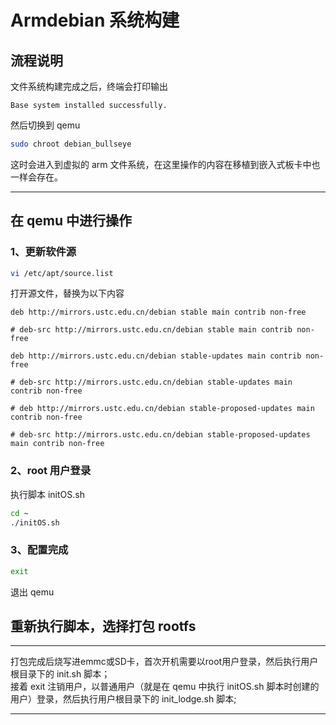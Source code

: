 # Armdebian 系统构建

## 流程说明

文件系统构建完成之后，终端会打印输出
    
    Base system installed successfully.

然后切换到 qemu

```bash
sudo chroot debian_bullseye
```

这时会进入到虚拟的 arm 文件系统，在这里操作的内容在移植到嵌入式板卡中也一样会存在。

---

## 在 qemu 中进行操作

### 1、更新软件源
``` bash
vi /etc/apt/source.list
```

打开源文件，替换为以下内容
```
deb http://mirrors.ustc.edu.cn/debian stable main contrib non-free
 
# deb-src http://mirrors.ustc.edu.cn/debian stable main contrib non-free
 
deb http://mirrors.ustc.edu.cn/debian stable-updates main contrib non-free
 
# deb-src http://mirrors.ustc.edu.cn/debian stable-updates main contrib non-free
 
# deb http://mirrors.ustc.edu.cn/debian stable-proposed-updates main contrib non-free
 
# deb-src http://mirrors.ustc.edu.cn/debian stable-proposed-updates main contrib non-free
```

### 2、root 用户登录

执行脚本 initOS.sh
``` bash
cd ~
./initOS.sh
```

### 3、配置完成
``` bash
exit
```
退出 qemu

## 重新执行脚本，选择打包 rootfs

---

打包完成后烧写进emmc或SD卡，首次开机需要以root用户登录，然后执行用户根目录下的 init.sh 脚本；  
接着 exit 注销用户，以普通用户（就是在 qemu 中执行 initOS.sh 脚本时创建的用户）登录，然后执行用户根目录下的 init_lodge.sh 脚本;

---